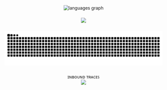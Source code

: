 <h2 align="left"></h2>

###

<div align="center">
  <img src="https://github-readme-stats.vercel.app/api/top-langs?username=AnonXarkA&locale=en&hide_title=true&layout=compact&card_width=320&langs_count=5&theme=dracula&hide_border=true" height="150" alt="languages graph"  />
</div>

###

<div align="center">
  <img height="400" src="https://i.postimg.cc/L8zdXQPj/giphy.gif"  />
</div>

###

<img src="https://raw.githubusercontent.com/AnonXarkA/AnonXarkA/output/snake.svg" alt="Snake animation" />

###

<div align="center">
  ɪɴʙᴏᴜɴᴅ ᴛʀᴀᴄᴇꜱ
</div>

<div align="center">
  <img src="https://profile-counter.glitch.me/AnonXarkA/count.svg?"  />
</div>

###
